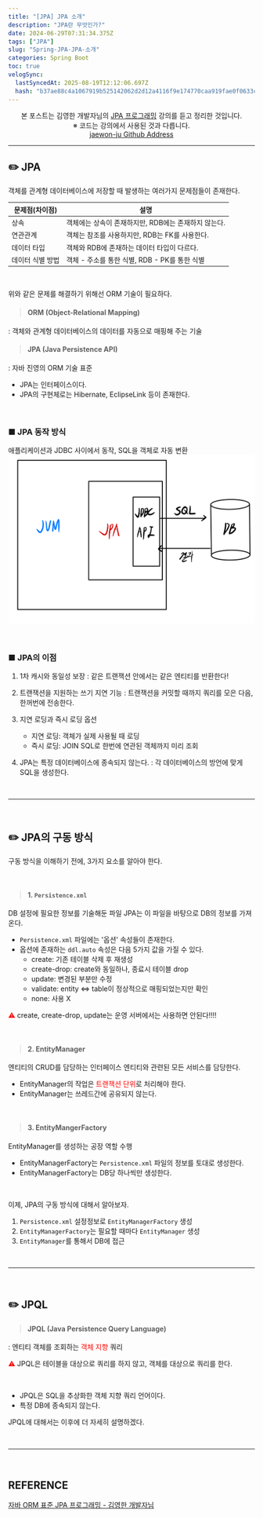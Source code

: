 ```yaml
---
title: "[JPA] JPA 소개"
description: "JPA란 무엇인가?"
date: 2024-06-29T07:31:34.375Z
tags: ["JPA"]
slug: "Spring-JPA-JPA-소개"
categories: Spring Boot
toc: true
velogSync:
  lastSyncedAt: 2025-08-19T12:12:06.697Z
  hash: "b37ae88c4a1067919b525142062d2d12a4116f9e174770caa919fae0f0633c2b"
---
```


<center>본 포스트는 김영한 개발자님의 <a href = "https://www.inflearn.com/course/ORM-JPA-Basic">JPA 프로그래밍</a> 강의를 듣고 정리한 것입니다.<br> ※ 코드는 강의에서 사용된 것과 다릅니다.<br> <a href = https://github.com/jaewon-ju/Learning_Spring>jaewon-ju Github Address</a></center>


---


## ✏️ JPA
객체를 관계형 데이터베이스에 저장할 때 발생하는 여러가지 문제점들이 존재한다.


| 문제점(차이점) | 설명 |
| - | - |
| 상속 | 객체에는 상속이 존재하지만, RDB에는 존재하지 않는다. |
| 연관관계 | 객체는 참조를 사용하지만, RDB는 FK를 사용한다. |
| 데이터 타입 | 객체와 RDB에 존재하는 데이터 타입이 다르다. |
| 데이터 식별 방법 | 객체 - 주소를 통한 식별, RDB - PK를 통한 식별 |

<br>

위와 같은 문제를 해결하기 위해선 ORM 기술이 필요하다.

>#### ORM (Object-Relational Mapping)
: 객체와 관계형 데이터베이스의 데이터를 자동으로 매핑해 주는 기술

>#### JPA (Java Persistence API)
: 자바 진영의 ORM 기술 표준

- JPA는 인터페이스이다.
- JPA의 구현체로는 Hibernate, EclipseLink 등이 존재한다.

<br>

### ■ JPA 동작 방식
애플리케이션과 JDBC 사이에서 동작, SQL을 객체로 자동 변환
![](/assets/posts/45f9b11f7580385ba8b09fdc8b5ee9d4a3088f27fe1d852a372e38c0140f222b.png)


<br>

### ■ JPA의 이점

1. 1차 캐시와 동일성 보장
: 같은 트랜잭션 안에서는 같은 엔티티를 반환한다!

2. 트랜잭션을 지원하는 쓰기 지연 기능
: 트랜잭션을 커밋할 때까지 쿼리를 모은 다음, 한꺼번에 전송한다.

3. 지연 로딩과 즉시 로딩 옵션
   - 지연 로딩: 객체가 실제 사용될 때 로딩
   - 즉시 로딩: JOIN SQL로 한번에 연관된 객체까지 미리 조회

4. JPA는 특정 데이터베이스에 종속되지 않는다.
: 각 데이터베이스의 방언에 맞게 SQL을 생성한다.

<br>

---

<br>

## ✏️ JPA의 구동 방식
구동 방식을 이해하기 전에, 3가지 요소를 알아야 한다.

<br>

>#### 1. ```Persistence.xml```
DB 설정에 필요한 정보를 기술해둔 파일
JPA는 이 파일을 바탕으로 DB의 정보를 가져온다.

- ```Persistence.xml``` 파일에는 '옵션' 속성들이 존재한다.
- 옵션에 존재하는 ```ddl.auto``` 속성은 다음 5가지 값을 가질 수 있다.
   - create: 기존 테이블 삭제 후 재생성
   - create-drop: create와 동일하나, 종료시 테이블 drop
   - update: 변경된 부분만 수정
   - validate: entity ⇔ table이 정상적으로 매핑되었는지만 확인
   - none: 사용 X

<span style="color:red">⚠️</span> create, create-drop, update는 운영 서버에서는 사용하면 안된다!!!!

<br>

>#### 2. EntityManager
엔티티의 CRUD를 담당하는 인터페이스
엔티티와 관련된 모든 서비스를 담당한다.
- EntityManager의 작업은 <span style="color:red">트랜잭션 단위</span>로 처리해야 한다.
- EntityManager는 쓰레드간에 공유되지 않는다.

<br>

>#### 3. EntityMangerFactory
EntityManager를 생성하는 공장 역할 수행
- EntityManagerFactory는 ```Persistence.xml``` 파일의 정보를 토대로 생성한다.
- EntityManagerFactory는 DB당 하나씩만 생성한다.


<br>

이제, JPA의 구동 방식에 대해서 알아보자.

1. ```Persistence.xml``` 설정정보로 ```EntityManagerFactory``` 생성
2. ```EntityManagerFactory```는 필요할 때마다 ```EntityManager``` 생성
3. ```EntityManager```를 통해서 DB에 접근


<br>

---

<br>

## ✏️ JPQL
> #### JPQL (Java Persistence Query Language)
: 엔티티 객체를 조회하는 <span style="color:red">객체 지향</span> 쿼리

<span style="color:red">⚠️</span> JPQL은 테이블을 대상으로 쿼리를 하지 않고, 객체를 대상으로 쿼리를 한다.

<br>

- JPQL은 SQL을 추상화한 객체 지향 쿼리 언어이다.
- 특정 DB에 종속되지 않는다.

JPQL에 대해서는 이후에 더 자세히 설명하겠다.

<br>

---

<br>

## REFERENCE
<a href = "https://www.inflearn.com/course/ORM-JPA-Basic">자바 ORM 표준 JPA 프로그래밍 - 김영한 개발자님</a>

